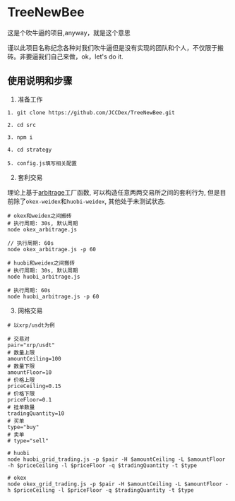 <!-- markdownlint-disable MD029 -->

# TreeNewBee

这是个吹牛逼的项目,anyway，就是这个意思

谨以此项目名称纪念各种对我们吹牛逼但是没有实现的团队和个人，不仅限于搬砖。非要逼我们自己来做，ok，let's do it.

## 使用说明和步骤

1. 准备工作

```shell
1. git clone https://github.com/JCCDex/TreeNewBee.git

2. cd src

3. npm i

4. cd strategy

5. config.js填写相关配置

```

2. 套利交易

理论上基于[arbitrage](https://github.com/JCCDex/TreeNewBee/blob/master/src/strategy/factory/arbitrage.js)工厂函数, 可以构造任意两两交易所之间的套利行为, 但是目前除了`okex-weidex`和`huobi-weidex`, 其他处于未测试状态.

```shell
# okex和weidex之间搬砖
# 执行周期: 30s, 默认周期
node okex_arbitrage.js

// 执行周期: 60s
node okex_arbitrage.js -p 60

# huobi和weidex之间搬砖
# 执行周期: 30s, 默认周期
node huobi_arbitrage.js

# 执行周期: 60s
node huobi_arbitrage.js -p 60
```

3. 网格交易

```shell
# 以xrp/usdt为例

# 交易对
pair="xrp/usdt"
# 数量上限
amountCeiling=100
# 数量下限
amountFloor=10
# 价格上限
priceCeiling=0.15
# 价格下限
priceFloor=0.1
# 挂单数量
tradingQuantity=10
# 买单
type="buy"
# 卖单
# type="sell"

# huobi
node huobi_grid_trading.js -p $pair -H $amountCeiling -L $amountFloor -h $priceCeiling -l $priceFloor -q $tradingQuantity -t $type

# okex
node okex_grid_trading.js -p $pair -H $amountCeiling -L $amountFloor -h $priceCeiling -l $priceFloor -q $tradingQuantity -t $type

```
